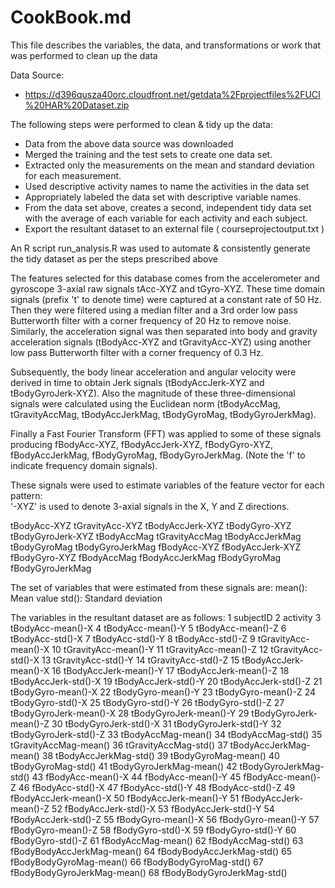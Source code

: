 # CookBook.md
This file describes the variables, the data, and transformations or work that was performed to clean up the data

Data Source:
- https://d396qusza40orc.cloudfront.net/getdata%2Fprojectfiles%2FUCI%20HAR%20Dataset.zip 

The following steps were performed to clean & tidy up the data:
- Data from the above data source was downloaded
- Merged the training and the test sets to create one data set.
- Extracted only the measurements on the mean and standard deviation for each measurement. 
- Used descriptive activity names to name the activities in the data set
- Appropriately labeled the data set with descriptive variable names. 
- From the data set above, creates a second, independent tidy data set with the average of each variable for each activity and each subject.
- Export the resultant dataset to an external file ( courseprojectoutput.txt )

An R script run_analysis.R was used to automate & consistently generate the tidy dataset as per the steps prescribed above

The features selected for this database comes from the accelerometer and gyroscope 3-axial raw signals tAcc-XYZ and tGyro-XYZ. 
These time domain signals (prefix 't' to denote time) were captured at a constant rate of 50 Hz. Then they were filtered 
using a median filter and a 3rd order low pass Butterworth filter with a corner frequency of 20 Hz to remove noise. 
Similarly, the acceleration signal was then separated into body and gravity acceleration signals (tBodyAcc-XYZ and tGravityAcc-XYZ) 
using another low pass Butterworth filter with a corner frequency of 0.3 Hz. 

Subsequently, the body linear acceleration and angular velocity were derived in time to obtain Jerk signals (tBodyAccJerk-XYZ and tBodyGyroJerk-XYZ). 
Also the magnitude of these three-dimensional signals were calculated using the Euclidean norm 
(tBodyAccMag, tGravityAccMag, tBodyAccJerkMag, tBodyGyroMag, tBodyGyroJerkMag). 

Finally a Fast Fourier Transform (FFT) was applied to some of these signals producing 
fBodyAcc-XYZ, fBodyAccJerk-XYZ, fBodyGyro-XYZ, fBodyAccJerkMag, fBodyGyroMag, fBodyGyroJerkMag. (Note the 'f' to indicate frequency domain signals). 

These signals were used to estimate variables of the feature vector for each pattern:  
'-XYZ' is used to denote 3-axial signals in the X, Y and Z directions.

tBodyAcc-XYZ
tGravityAcc-XYZ
tBodyAccJerk-XYZ
tBodyGyro-XYZ
tBodyGyroJerk-XYZ
tBodyAccMag
tGravityAccMag
tBodyAccJerkMag
tBodyGyroMag
tBodyGyroJerkMag
fBodyAcc-XYZ
fBodyAccJerk-XYZ
fBodyGyro-XYZ
fBodyAccMag
fBodyAccJerkMag
fBodyGyroMag
fBodyGyroJerkMag

The set of variables that were estimated from these signals are: 
mean(): Mean value
std(): Standard deviation

The variables in the resultant dataset are as follows:
1	subjectID
2	activity
3	tBodyAcc-mean()-X
4	tBodyAcc-mean()-Y
5	tBodyAcc-mean()-Z
6	tBodyAcc-std()-X
7	tBodyAcc-std()-Y
8	tBodyAcc-std()-Z
9	tGravityAcc-mean()-X
10	tGravityAcc-mean()-Y
11	tGravityAcc-mean()-Z
12	tGravityAcc-std()-X
13	tGravityAcc-std()-Y
14	tGravityAcc-std()-Z
15	tBodyAccJerk-mean()-X
16	tBodyAccJerk-mean()-Y
17	tBodyAccJerk-mean()-Z
18	tBodyAccJerk-std()-X
19	tBodyAccJerk-std()-Y
20	tBodyAccJerk-std()-Z
21	tBodyGyro-mean()-X
22	tBodyGyro-mean()-Y
23	tBodyGyro-mean()-Z
24	tBodyGyro-std()-X
25	tBodyGyro-std()-Y
26	tBodyGyro-std()-Z
27	tBodyGyroJerk-mean()-X
28	tBodyGyroJerk-mean()-Y
29	tBodyGyroJerk-mean()-Z
30	tBodyGyroJerk-std()-X
31	tBodyGyroJerk-std()-Y
32	tBodyGyroJerk-std()-Z
33	tBodyAccMag-mean()
34	tBodyAccMag-std()
35	tGravityAccMag-mean()
36	tGravityAccMag-std()
37	tBodyAccJerkMag-mean()
38	tBodyAccJerkMag-std()
39	tBodyGyroMag-mean()
40	tBodyGyroMag-std()
41	tBodyGyroJerkMag-mean()
42	tBodyGyroJerkMag-std()
43	fBodyAcc-mean()-X
44	fBodyAcc-mean()-Y
45	fBodyAcc-mean()-Z
46	fBodyAcc-std()-X
47	fBodyAcc-std()-Y
48	fBodyAcc-std()-Z
49	fBodyAccJerk-mean()-X
50	fBodyAccJerk-mean()-Y
51	fBodyAccJerk-mean()-Z
52	fBodyAccJerk-std()-X
53	fBodyAccJerk-std()-Y
54	fBodyAccJerk-std()-Z
55	fBodyGyro-mean()-X
56	fBodyGyro-mean()-Y
57	fBodyGyro-mean()-Z
58	fBodyGyro-std()-X
59	fBodyGyro-std()-Y
60	fBodyGyro-std()-Z
61	fBodyAccMag-mean()
62	fBodyAccMag-std()
63	fBodyBodyAccJerkMag-mean()
64	fBodyBodyAccJerkMag-std()
65	fBodyBodyGyroMag-mean()
66	fBodyBodyGyroMag-std()
67	fBodyBodyGyroJerkMag-mean()
68	fBodyBodyGyroJerkMag-std()
